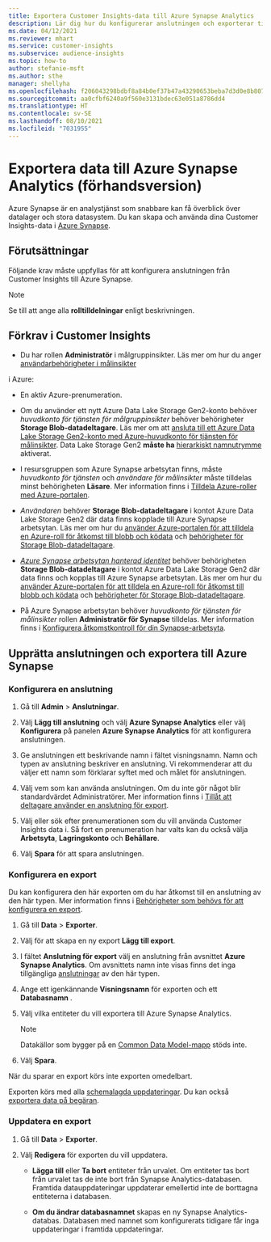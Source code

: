 ```yaml
---
title: Exportera Customer Insights-data till Azure Synapse Analytics
description: Lär dig hur du konfigurerar anslutningen och exporterar till Azure Synapse Analytics.
ms.date: 04/12/2021
ms.reviewer: mhart
ms.service: customer-insights
ms.subservice: audience-insights
ms.topic: how-to
author: stefanie-msft
ms.author: sthe
manager: shellyha
ms.openlocfilehash: f206043298bdbf8a84b0ef37b47a43290653beba7d3d0e8b807ec74513614aa8
ms.sourcegitcommit: aa0cfbf6240a9f560e3131bdec63e051a8786dd4
ms.translationtype: HT
ms.contentlocale: sv-SE
ms.lasthandoff: 08/10/2021
ms.locfileid: "7031955"
---
```

# <a name="export-data-to-azure-synapse-analytics-preview"></a>Exportera data till Azure Synapse Analytics (förhandsversion)

Azure Synapse är en analystjänst som snabbare kan få överblick över datalager och stora datasystem. Du kan skapa och använda dina Customer Insights-data i [Azure Synapse](/azure/synapse-analytics/overview-what-is).

## <a name="prerequisites"></a>Förutsättningar

Följande krav måste uppfyllas för att konfigurera anslutningen från Customer Insights till Azure Synapse.

> [!NOTE]
> Se till att ange alla **rolltilldelningar** enligt beskrivningen.  

## <a name="prerequisites-in-customer-insights"></a>Förkrav i Customer Insights

* Du har rollen **Administratör** i målgruppinsikter. Läs mer om hur du anger [användarbehörigheter i målinsikter](permissions.md#assign-roles-and-permissions)

i Azure: 

- En aktiv Azure-prenumeration.

- Om du använder ett nytt Azure Data Lake Storage Gen2-konto behöver *huvudkonto för tjänsten för målgruppinsikter* behöver behörigheter **Storage Blob-datadeltagare**. Läs mer om att [ansluta till ett Azure Data Lake Storage Gen2-konto med Azure-huvudkonto för tjänsten för målinsikter](connect-service-principal.md). Data Lake Storage Gen2 **måste ha** [hierarkiskt namnutrymme](/azure/storage/blobs/data-lake-storage-namespace) aktiverat.

- I resursgruppen som Azure Synapse arbetsytan finns, måste *huvudkonto för tjänsten* och *användare för målinsikter* måste tilldelas minst behörigheten **Läsare**. Mer information finns i [Tilldela Azure-roller med Azure-portalen](/azure/role-based-access-control/role-assignments-portal).

- *Användaren* behöver **Storage Blob-datadeltagare** i kontot Azure Data Lake Storage Gen2 där data finns kopplade till Azure Synapse arbetsytan. Läs mer om hur du [använder Azure-portalen för att tilldela en Azure-roll för åtkomst till blobb och ködata](/azure/storage/common/storage-auth-aad-rbac-portal) och [behörigheter för Storage Blob-datadeltagare](/azure/role-based-access-control/built-in-roles#storage-blob-data-contributor).

- *[Azure Synapse arbetsytan hanterad identitet](/azure/synapse-analytics/security/synapse-workspace-managed-identity)* behöver behörigheten **Storage Blob-datadeltagare** i kontot Azure Data Lake Storage Gen2 där data finns och kopplas till Azure Synapse arbetsytan. Läs mer om hur du [använder Azure-portalen för att tilldela en Azure-roll för åtkomst till blobb och ködata](/azure/storage/common/storage-auth-aad-rbac-portal) och [behörigheter för Storage Blob-datadeltagare](/azure/role-based-access-control/built-in-roles#storage-blob-data-contributor).

- På Azure Synapse arbetsytan behöver *huvudkonto för tjänsten för målinsikter* rollen **Administratör för Synapse** tilldelas. Mer information finns i [Konfigurera åtkomstkontroll för din Synapse-arbetsyta](/azure/synapse-analytics/security/how-to-set-up-access-control).

## <a name="set-up-the-connection-and-export-to-azure-synapse"></a>Upprätta anslutningen och exportera till Azure Synapse

### <a name="configure-a-connection"></a>Konfigurera en anslutning

1. Gå till **Admin** > **Anslutningar**.

1. Välj **Lägg till anslutning** och välj **Azure Synapse Analytics** eller välj **Konfigurera** på panelen **Azure Synapse Analytics** för att konfigurera anslutningen.

1. Ge anslutningen ett beskrivande namn i fältet visningsnamn. Namn och typen av anslutning beskriver en anslutning. Vi rekommenderar att du väljer ett namn som förklarar syftet med och målet för anslutningen.

1. Välj vem som kan använda anslutningen. Om du inte gör något blir standardvärdet Administratörer. Mer information finns i [Tillåt att deltagare använder en anslutning för export](connections.md#allow-contributors-to-use-a-connection-for-exports).

1. Välj eller sök efter prenumerationen som du vill använda Customer Insights data i. Så fort en prenumeration har valts kan du också välja **Arbetsyta**, **Lagringskonto** och **Behållare**.

1. Välj **Spara** för att spara anslutningen.

### <a name="configure-an-export"></a>Konfigurera en export

Du kan konfigurera den här exporten om du har åtkomst till en anslutning av den här typen. Mer information finns i [Behörigheter som behövs för att konfigurera en export](export-destinations.md#set-up-a-new-export).

1. Gå till **Data** > **Exporter**.

1. Välj för att skapa en ny export **Lägg till export**.

1. I fältet **Anslutning för export** välj en anslutning från avsnittet **Azure Synapse Analytics**. Om avsnittets namn inte visas finns det inga tillgängliga [anslutningar](connections.md) av den här typen.

1. Ange ett igenkännande **Visningsnamn** för exporten och ett **Databasnamn** .

1. Välj vilka entiteter du vill exportera till Azure Synapse Analytics.
   > [!NOTE]
   > Datakällor som bygger på en [Common Data Model-mapp](connect-common-data-model.md) stöds inte.

2. Välj **Spara**.

När du sparar en export körs inte exporten omedelbart.

Exporten körs med alla [schemalagda uppdateringar](system.md#schedule-tab). Du kan också [exportera data på begäran](export-destinations.md#run-exports-on-demand).

### <a name="update-an-export"></a>Uppdatera en export

1. Gå till **Data** > **Exporter**.

1. Välj **Redigera** för exporten du vill uppdatera.

   - **Lägga till** eller **Ta bort** entiteter från urvalet. Om entiteter tas bort från urvalet tas de inte bort från Synapse Analytics-databasen. Framtida datauppdateringar uppdaterar emellertid inte de borttagna entiteterna i databasen.

   - **Om du ändrar databasnamnet** skapas en ny Synapse Analytics-databas. Databasen med namnet som konfigurerats tidigare får inga uppdateringar i framtida uppdateringar.
